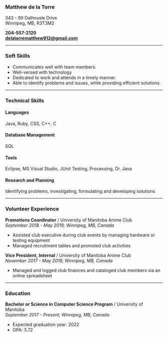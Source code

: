 ### Matthew de la Torre
343 - 99 Dalhousie Drive  
Winnipeg, MB, R3T3M2

**204-557-2120**  
**delatorrematthew912@gmail.com**

---
### Soft Skills
* Communicates well with team members.
* Well-versed with technology
* Dedicated to work and attends in a timely manner.
* Able to identify problems and issues, while providing efficient solutions.

---
### Technical Skills
#### Languages
Java, Ruby, CSS, C++, C

#### Database Management
SQL

#### Tools
Eclipse, MS Visual Studio, JUnit Testing, Processing, Dr. Java

#### Research and Planning
Identifying problems, investigating, formulating and developing solutions

---

### Volunteer Experience
**Promotions Coordinator** / University of Manitoba Anime Club  
*September 2018 - May 2019; Winnipeg, MB, Canada*
* Assisted club executive during club events by managing hardware or testing equipment
* Managed recruitment tables and promoted club activities

**Vice President, Internal** / University of Manitoba Anime Club  
*November 2017 - May 2018; Winnipeg, MB, Canada*
* Managed and logged club finances and cataloged club members via an online spreadsheet

---
### Education
**Bachelor or Science in Computer Science Program** / University of Manitoba  
*September 2017 - Present; Winnipeg, MB, Canada*
* Expected graduation year: 2022
* GPA: 3.72


